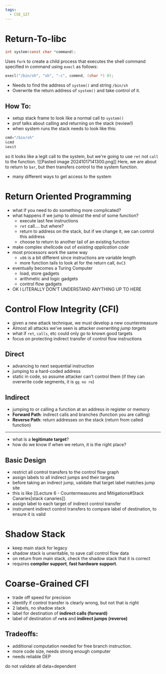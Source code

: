 ```yaml
---
tags:
  - CSE_127
---
```


# Return-To-libc
```C
int system(const char *command);
```
Uses `fork` to create a child process that executes the shell command specified in command using `execl` as follows:
```C
execl("/bin/sh", "sh", "-c", commnd, (char *) 0);
```
- Needs to find the address of `system()` and string `/bin/sh`
- Overwrite the return address of `system()` and take control of it.

## How To:
- setup stack frame to look like a normal call to `system()`
- prof talks about calling and returning on the stack (review!)
- when system runs the stack needs to look like this:
```C
cmd="/bin/sh"
&cmd
&exit
```
so it looks like a legit call to the system, but we're going to use `ret` not `call` to the function.
![[Pasted image 20241017141300.png]]
Here, we are about to return to `bar`, but then transfers control to the system function.
- many different ways to get access to the system

# Return Oriented Programming
- what if you need to do something more complicated?
- what happens if we jump to *almost* the end of some function?
	- execute last few instructions
	- `ret` call.... but where?
	- return to address on the stack, but if we change it, we can control this address
	- choose to return to another tail of an existing function
- make complex shellcode out of *existing application code*
- most processors work the same way
	- `x86` is a bit different since instructions are variable length
	- more function tails to look at for the return call, `0xC3`
- eventually becomes a Turing Computer
	- load, store gadgets
	- arithmetic and logic gadgets
	- control flow gadgets
- OK I LITERALLY DON'T UNDERSTAND ANYTHING UP TO HERE


# Control Flow Integrity (CFI)
- given a new attack technique, we must develop a new countermeasure
- Almost all attacks we've seen is attacker *overwriting jump targets*
- what if `ret`, `calls`, etc could only go to known good targets
- focus on protecting indirect transfer of control flow instructions

## Direct
- advancing to next sequential instruction
- jumping to a hard-coded address
- static in code, so assume attacker can't control them (if they can overwrite code segments, it is `gg no re`)

## Indirect
- jumping to or calling a function at an address in register or memory
- **Forward Path**: indirect calls and branches (function you are calling)
- **Reverse Path**: return addresses on the stack (return from called function)

-----
- what is a **legitimate target**?
- how do we know if when we return, it is the right place?

## Basic Design
- restrict all control transfers to the control flow graph
- assign labels to all indirect jumps and their targets
- before taking an indirect jump, validate that target label matches jump site
- this is like [[Lecture 6 - Countermeasures and Mitigations#Stack Canaries|stack canaries]]. 
- assign label to each target of indirect control transfer
- instrument indirect control transfers to compare label of destination, to ensure it is valid

# Shadow Stack
- keep main stack for legacy
- shadow stack is unwritable, to save call control flow data
- on return from main stack, check the shadow stack that it is correct
- requires **compiler support**, **fast hardware support**.

# Coarse-Grained CFI
- trade off speed for precision
- identify if control transfer is clearly wrong, but not that is right
- 2 labels, no shadow stack
- label for destination of **indirect calls (forward)** 
- label of destination of **`ret`s** and **indirect jumps (reverse)**

## Tradeoffs:
- additional computation needed for free branch instruction. 
- more code size, needs strong enough computer
- needs reliable DEP

do not validate all data=dependent 